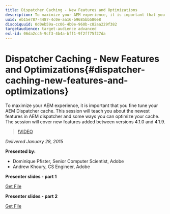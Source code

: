 ```yaml
---
title: Dispatcher Caching - New Features and Optimizations
description: To maximize your AEM experience, it is important that you fine tune your AEM Dispatcher cache.  This session will teach you about the newest features in AEM dispatcher and some ways you can optimize your cache.  The session will cover new features added between versions 4.1.0 and 4.1.9.
uuid: eb15e787-4487-4c0e-aa16-b9685bb580e8
discoiquuid: 0d0eb59a-cc06-4b0e-960b-c82aa229f382
targetaudience: target-audience advanced
exl-id: 06da2cc5-9cf3-4b4a-bff1-9f2ff75f27da
---
```

# Dispatcher Caching - New Features and Optimizations{#dispatcher-caching-new-features-and-optimizations}

To maximize your AEM experience, it is important that you fine tune your AEM Dispatcher cache.  This session will teach you about the newest features in AEM dispatcher and some ways you can optimize your cache.  The session will cover new features added between versions 4.1.0 and 4.1.9.

>[!VIDEO](https://video.tv.adobe.com/v/19378/?quality=9)

*Delivered January 28, 2015*

**Presented by:**

* Dominique Pfister, Senior Computer Scientist, Adobe
* Andrew Khoury, CS Engineer, Adobe

**Presenter slides - part 1**

[Get File](assets/aemgems-dispatcher-caching-part1-jan-28-2015.pdf)

**Presenter slides - part 2**

[Get File](assets/aemgems-dispatcher-caching-part2-jan-28-2015.pdf)
<!--
[Get back to the Overview](https://helpx.adobe.com/experience-manager/kt/eseminars/gems/aem-index.html)
-->
